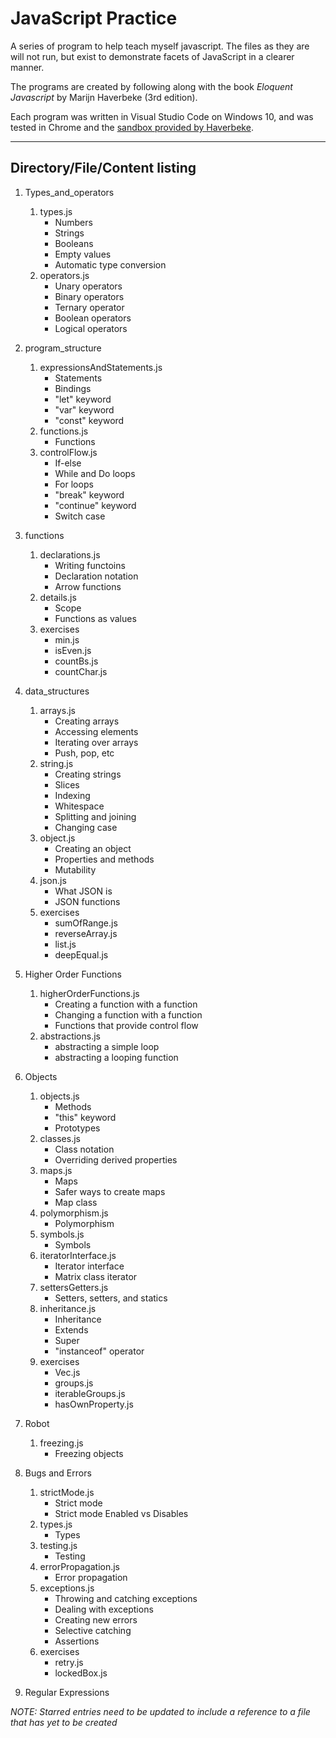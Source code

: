 # JavaScript Practice
A series of program to help teach myself javascript. The files as they are will not run, but exist to demonstrate facets of JavaScript in a clearer manner. 

The programs are created by following along with the book *Eloquent Javascript* by Marijn Haverbeke (3rd edition).

Each program was written in Visual Studio Code on Windows 10, and was tested in Chrome and the [sandbox provided by Haverbeke](https://eloquentjavascript.net/code/).

---
## Directory/File/Content listing
1. Types_and_operators
    1. types.js
        * Numbers
        * Strings
        * Booleans
        * Empty values
        * Automatic type conversion
    2. operators.js
        * Unary operators
        * Binary operators
        * Ternary operator
        * Boolean operators
        * Logical operators

2. program_structure
    1. expressionsAndStatements.js
        * Statements
        * Bindings
        * "let" keyword
        * "var" keyword
        * "const" keyword
    2. functions.js
        * Functions
    3. controlFlow.js
        * If-else
        * While and Do loops
        * For loops
        * "break" keyword
        * "continue" keyword
        * Switch case

3. functions
    1. declarations.js
        * Writing functoins
        * Declaration notation
        * Arrow functions
    2. details.js
        * Scope
        * Functions as values
    3. exercises
        * min.js
        * isEven.js
        * countBs.js
        * countChar.js

4. data_structures
    1. arrays.js
        * Creating arrays
        * Accessing elements
        * Iterating over arrays
        * Push, pop, etc
    2. string.js
        * Creating strings
        * Slices
        * Indexing
        * Whitespace
        * Splitting and joining
        * Changing case
    3. object.js
        * Creating an object
        * Properties and methods
        * Mutability
    4. json.js
        * What JSON is
        * JSON functions
    5. exercises
        * sumOfRange.js
        * reverseArray.js
        * list.js
        * deepEqual.js
        
5. Higher Order Functions
    1. higherOrderFunctions.js
        * Creating a function with a function
        * Changing a function with a function
        * Functions that provide control flow
    2. abstractions.js
        * abstracting a simple loop
        * abstracting a looping function
   
6. Objects
    1. objects.js
        * Methods
        * "this" keyword
        * Prototypes
    2. classes.js
        * Class notation
        * Overriding derived properties
    3. maps.js
        * Maps
        * Safer ways to create maps
        * Map class
    4. polymorphism.js
        * Polymorphism
    5. symbols.js
        * Symbols
    6. iteratorInterface.js
        * Iterator interface
        * Matrix class iterator
    7. settersGetters.js
        * Setters, setters, and statics
    8. inheritance.js
        * Inheritance
        * Extends
        * Super
        * "instanceof" operator
    9. exercises
        * Vec.js
        * groups.js
        * iterableGroups.js
        * hasOwnProperty.js
        
7. Robot
    1. freezing.js
        * Freezing objects

8. Bugs and Errors
    1. strictMode.js
        * Strict mode
        * Strict mode Enabled vs Disables
    2. types.js
        * Types
    3. testing.js
        * Testing
    4. errorPropagation.js
        * Error propagation
    5. exceptions.js
        * Throwing and catching exceptions
        * Dealing with exceptions
        * Creating new errors
        * Selective catching
        * Assertions
    5. exercises
        * retry.js
        * lockedBox.js
        
9. Regular Expressions


*NOTE: Starred entries need to be updated to include a reference to a file that has yet to be created*
